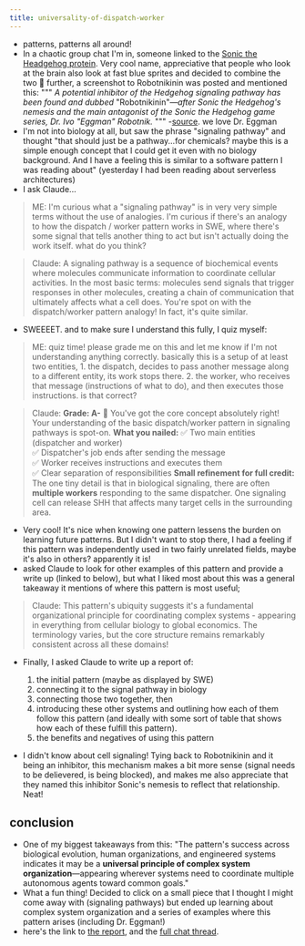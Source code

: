 ```yaml
---
title: universality-of-dispatch-worker
---
```

- patterns, patterns all around!
- In a chaotic group chat I'm in, someone linked to the [Sonic the Headgehog protein](https://en.wikipedia.org/wiki/Sonic_hedgehog_protein). Very cool name, appreciative that people who look at the brain also look at fast blue sprites and decided to combine the two 🙏 further, a screenshot to Robotnikinin was posted and mentioned this: """ *A potential inhibitor of the Hedgehog signaling pathway has been found and dubbed* "Robotnikinin"*—after Sonic the Hedgehog's nemesis and the main antagonist of the Sonic the Hedgehog game series, Dr. Ivo "Eggman" Robotnik.* """ -[source](https://en.wikipedia.org/wiki/Sonic_hedgehog_protein#Robotnikinin). we love Dr. Eggman
- I'm not into biology at all, but saw the phrase "signaling pathway" and thought "that should just be a pathway...for chemicals? maybe this is a simple enough concept that I could get it even with no biology background. And I have a feeling this is similar to a software pattern I was reading about" (yesterday I had been reading about serverless architectures)
- I ask Claude...

>  ME: I'm curious what a "signaling pathway" is in very very simple terms without the use of analogies. I'm curious if there's an analogy to how the dispatch / worker pattern works in SWE, where there's some signal that tells another thing to act but isn't actually doing the work itself. what do you think?

> Claude: A signaling pathway is a sequence of biochemical events where molecules communicate information to coordinate cellular activities. In the most basic terms: molecules send signals that trigger responses in other molecules, creating a chain of communication that ultimately affects what a cell does.
You're spot on with the dispatch/worker pattern analogy! In fact, it's quite similar.

- SWEEEET. and to make sure I understand this fully, I quiz myself:

> ME: quiz time! please grade me on this and let me know if I'm not understanding anything correctly.
basically this is a setup of at least two entities, 1. the dispatch, decides to pass another message along to a different entity, its work stops there. 2. the worker, who receives that message (instructions of what to do), and then executes those instructions. is that correct?

> Claude: **Grade: A-** 🎉
You've got the core concept absolutely right! Your understanding of the basic dispatch/worker pattern in signaling pathways is spot-on.
**What you nailed:** ✅ Two main entities (dispatcher and worker)  
✅ Dispatcher's job ends after sending the message  
✅ Worker receives instructions and executes them  
✅ Clear separation of responsibilities
**Small refinement for full credit:** The one tiny detail is that in biological signaling, there are often **multiple workers** responding to the same dispatcher. One signaling cell can release SHH that affects many target cells in the surrounding area.

- Very cool! It's nice when knowing one pattern lessens the burden on learning future patterns. But I didn't want to stop there, I had a feeling if this pattern was independently used in two fairly unrelated fields, maybe it's also in others? apparently it is! 
- asked Claude to look for other examples of this pattern and provide a write up (linked to below), but what I liked most about this was a general takeaway it mentions of where this pattern is most useful;
> Claude: This pattern's ubiquity suggests it's a fundamental organizational principle for coordinating complex systems - appearing in everything from cellular biology to global economics. The terminology varies, but the core structure remains remarkably consistent across all these domains!

- Finally, I asked Claude to write up a report of:
	1. the initial pattern (maybe as displayed by SWE)
	2. connecting it to the signal pathway in biology
	3. connecting those two together, then 
	4. introducing these other systems and outlining how each of them follow this pattern (and ideally with some sort of table that shows how each of these fulfill this pattern).
	5. the benefits and negatives of using this pattern

- I didn't know about cell signaling! Tying back to Robotnikinin and it being an inhibitor, this mechanism makes a bit more sense (signal needs to be delievered, is being blocked), and makes me also appreciate that they named this inhibitor Sonic's nemesis to reflect that relationship. Neat!

## conclusion
- One of my biggest takeaways from this: "The pattern's success across biological evolution, human organizations, and engineered systems indicates it may be a **universal principle of complex system organization**—appearing wherever systems need to coordinate multiple autonomous agents toward common goals."
- What a fun thing! Decided to click on a small piece that I thought I might come away with (signaling pathways) but ended up learning about complex system organization and a series of examples where this pattern arises (including Dr. Eggman!)
- here's the link to [the report](https://claude.ai/public/artifacts/cc320a59-0517-425a-a4b4-4aa048b4f5f5), and the [full chat thread](https://claude.ai/share/72f1a1a8-8471-43f5-9d90-b5cc9dfb8d94).
